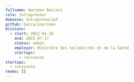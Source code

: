 ```yaml
---
fullname: Narimen Baccari
role: Intrapreneur
domaine: Intraprenariat
github: baccarinarimen
missions:
  - start: 2022-01-18
    end: 2022-07-17
    status: admin
    employer: Ministère des Solidarités et de la Santé
    startups:
      - recosante
startups:
  - recosante
teams: []
---
```

